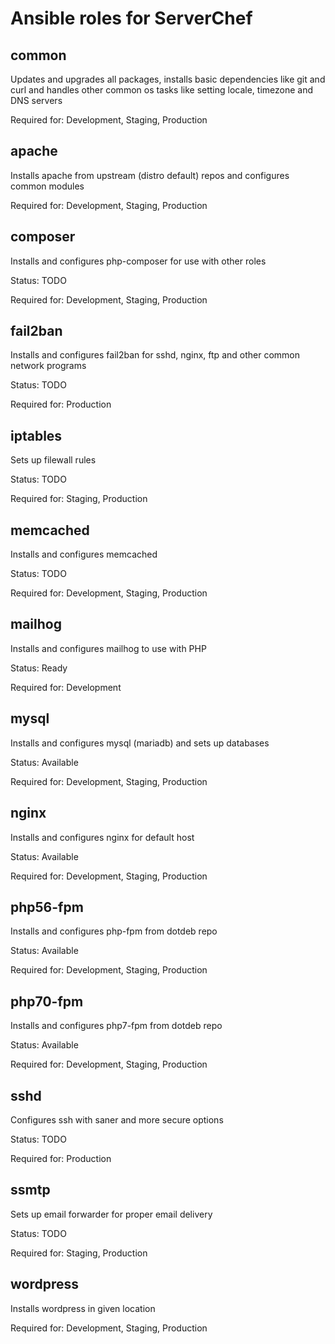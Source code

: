 # Ansible roles for ServerChef

## common
Updates and upgrades all packages, installs basic dependencies like git and curl and handles other common os tasks like setting locale, timezone and DNS servers

Required for: Development, Staging, Production
## apache
Installs apache from upstream (distro default) repos and configures common modules

Required for: Development, Staging, Production
## composer
Installs and configures php-composer for use with other roles

Status: TODO

Required for: Development, Staging, Production

## fail2ban
Installs and configures fail2ban for sshd, nginx, ftp and other common network programs

Status: TODO

Required for: Production

## iptables
Sets up filewall rules

Status: TODO

Required for: Staging, Production

## memcached
Installs and configures memcached

Status: TODO

Required for: Development, Staging, Production

## mailhog
Installs and configures mailhog to use with PHP

Status: Ready

Required for: Development

## mysql
Installs and configures mysql (mariadb) and sets up databases

Status: Available

Required for: Development, Staging, Production

## nginx
Installs and configures nginx for default host

Status: Available

Required for: Development, Staging, Production

## php56-fpm
Installs and configures php-fpm from dotdeb repo

Status: Available

Required for: Development, Staging, Production

## php70-fpm
Installs and configures php7-fpm from dotdeb repo

Status: Available

Required for: Development, Staging, Production

## sshd
Configures ssh with saner and more secure options

Status: TODO

Required for: Production

## ssmtp
Sets up email forwarder for proper email delivery

Status: TODO

Required for: Staging, Production

## wordpress
Installs wordpress in given location

Required for: Development, Staging, Production
